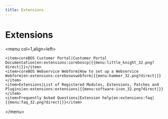 ```yaml
---
title: Extensions
---
```


Extensions
==========

&lt;menu col=1,align=left&gt;

    <item>coreBOS Customer Portal|Customer Portal Documentation|en:extensions:coreboscp|{{menu:little_knight_32.png?direct|}}</item>
    <item>coreBOS Webservice Webform|How to set up a Webservice Webform|en:extensions:coreboswswebform|{{menu:hammer_32.png?direct|}}</item>
    <item>Extensions|List of Registered Modules, Extensions, Patches and Plugins|en:extensions:extensions|{{menu:software-icon_32.png?direct|}}</item>
    <item>Frequently Asked Questions|Extension help|en:extensions:faq|{{menu:faq_32.png?direct|}}</item>

&lt;/menu&gt;
